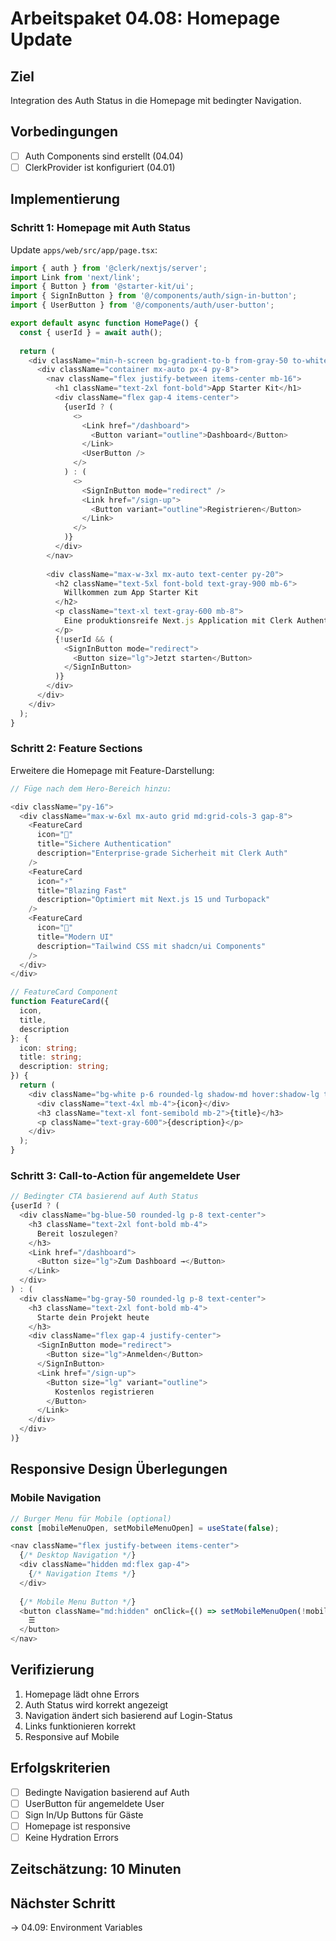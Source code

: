 # Arbeitspaket 04.08: Homepage Update

## Ziel
Integration des Auth Status in die Homepage mit bedingter Navigation.

## Vorbedingungen
- [ ] Auth Components sind erstellt (04.04)
- [ ] ClerkProvider ist konfiguriert (04.01)

## Implementierung

### Schritt 1: Homepage mit Auth Status
Update `apps/web/src/app/page.tsx`:

```typescript
import { auth } from '@clerk/nextjs/server';
import Link from 'next/link';
import { Button } from '@starter-kit/ui';
import { SignInButton } from '@/components/auth/sign-in-button';
import { UserButton } from '@/components/auth/user-button';

export default async function HomePage() {
  const { userId } = await auth();
  
  return (
    <div className="min-h-screen bg-gradient-to-b from-gray-50 to-white">
      <div className="container mx-auto px-4 py-8">
        <nav className="flex justify-between items-center mb-16">
          <h1 className="text-2xl font-bold">App Starter Kit</h1>
          <div className="flex gap-4 items-center">
            {userId ? (
              <>
                <Link href="/dashboard">
                  <Button variant="outline">Dashboard</Button>
                </Link>
                <UserButton />
              </>
            ) : (
              <>
                <SignInButton mode="redirect" />
                <Link href="/sign-up">
                  <Button variant="outline">Registrieren</Button>
                </Link>
              </>
            )}
          </div>
        </nav>
        
        <div className="max-w-3xl mx-auto text-center py-20">
          <h2 className="text-5xl font-bold text-gray-900 mb-6">
            Willkommen zum App Starter Kit
          </h2>
          <p className="text-xl text-gray-600 mb-8">
            Eine produktionsreife Next.js Application mit Clerk Authentication
          </p>
          {!userId && (
            <SignInButton mode="redirect">
              <Button size="lg">Jetzt starten</Button>
            </SignInButton>
          )}
        </div>
      </div>
    </div>
  );
}
```

### Schritt 2: Feature Sections
Erweitere die Homepage mit Feature-Darstellung:

```typescript
// Füge nach dem Hero-Bereich hinzu:

<div className="py-16">
  <div className="max-w-6xl mx-auto grid md:grid-cols-3 gap-8">
    <FeatureCard
      icon="🔐"
      title="Sichere Authentication"
      description="Enterprise-grade Sicherheit mit Clerk Auth"
    />
    <FeatureCard
      icon="⚡"
      title="Blazing Fast"
      description="Optimiert mit Next.js 15 und Turbopack"
    />
    <FeatureCard
      icon="🎨"
      title="Modern UI"
      description="Tailwind CSS mit shadcn/ui Components"
    />
  </div>
</div>

// FeatureCard Component
function FeatureCard({ 
  icon, 
  title, 
  description 
}: { 
  icon: string; 
  title: string; 
  description: string;
}) {
  return (
    <div className="bg-white p-6 rounded-lg shadow-md hover:shadow-lg transition-shadow">
      <div className="text-4xl mb-4">{icon}</div>
      <h3 className="text-xl font-semibold mb-2">{title}</h3>
      <p className="text-gray-600">{description}</p>
    </div>
  );
}
```

### Schritt 3: Call-to-Action für angemeldete User
```typescript
// Bedingter CTA basierend auf Auth Status
{userId ? (
  <div className="bg-blue-50 rounded-lg p-8 text-center">
    <h3 className="text-2xl font-bold mb-4">
      Bereit loszulegen?
    </h3>
    <Link href="/dashboard">
      <Button size="lg">Zum Dashboard →</Button>
    </Link>
  </div>
) : (
  <div className="bg-gray-50 rounded-lg p-8 text-center">
    <h3 className="text-2xl font-bold mb-4">
      Starte dein Projekt heute
    </h3>
    <div className="flex gap-4 justify-center">
      <SignInButton mode="redirect">
        <Button size="lg">Anmelden</Button>
      </SignInButton>
      <Link href="/sign-up">
        <Button size="lg" variant="outline">
          Kostenlos registrieren
        </Button>
      </Link>
    </div>
  </div>
)}
```

## Responsive Design Überlegungen

### Mobile Navigation
```typescript
// Burger Menu für Mobile (optional)
const [mobileMenuOpen, setMobileMenuOpen] = useState(false);

<nav className="flex justify-between items-center">
  {/* Desktop Navigation */}
  <div className="hidden md:flex gap-4">
    {/* Navigation Items */}
  </div>
  
  {/* Mobile Menu Button */}
  <button className="md:hidden" onClick={() => setMobileMenuOpen(!mobileMenuOpen)}>
    ☰
  </button>
</nav>
```

## Verifizierung
1. Homepage lädt ohne Errors
2. Auth Status wird korrekt angezeigt
3. Navigation ändert sich basierend auf Login-Status
4. Links funktionieren korrekt
5. Responsive auf Mobile

## Erfolgskriterien
- [ ] Bedingte Navigation basierend auf Auth
- [ ] UserButton für angemeldete User
- [ ] Sign In/Up Buttons für Gäste
- [ ] Homepage ist responsive
- [ ] Keine Hydration Errors

## Zeitschätzung: 10 Minuten

## Nächster Schritt
→ 04.09: Environment Variables